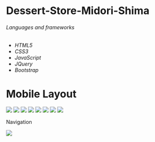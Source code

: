 # Dessert-Store-Midori-Shima

<h6>Languages and frameworks<h6/>

<ul>
 <li>
  HTML5
 </li>
  <li>
  CSS3
 </li>
 <li>
  JavaScript
 </li>
 <li>
  JQuery
 </li>
  <li>
  Bootstrap
 </li>
</ul>
<h1> Mobile Layout </h1>
<img src="Preview/1.JPG"/>
<img src="Preview/2.JPG"/>
<img src="Preview/3.JPG"/>
<img src="Preview/4.JPG"/>
<img src="Preview/5.JPG"/>
<img src="Preview/6.JPG"/>
<img src="Preview/7.JPG"/>
<img src="Preview/8.JPG"/>

<p>Navigation</p>
<img src="Preview/1-1.JPG"/>
